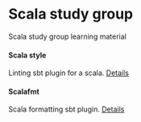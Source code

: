 # Scala study group
Scala study group learning material

#### Scala style 
Linting sbt plugin for a scala. [Details](http://www.scalastyle.org/sbt.html)

#### Scalafmt 
Scala formatting  sbt plugin. [Details](https://scalameta.org/scalafmt/docs/installation.html)